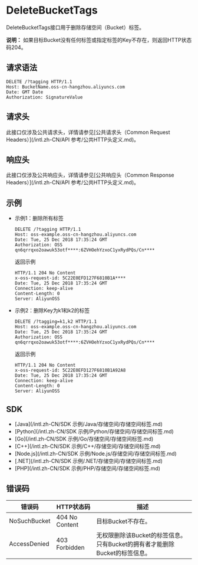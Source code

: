 # DeleteBucketTags

DeleteBucketTags接口用于删除存储空间（Bucket）标签。

**说明：** 如果目标Bucket没有任何标签或指定标签的Key不存在，则返回HTTP状态码204。

## 请求语法

```
DELETE /?tagging HTTP/1.1
Host: BucketName.oss-cn-hangzhou.aliyuncs.com
Date: GMT Date
Authorization: SignatureValue
```

## 请求头

此接口仅涉及公共请求头，详情请参见[公共请求头（Common Request Headers）](/intl.zh-CN/API 参考/公共HTTP头定义.md)。

## 响应头

此接口仅涉及公共响应头，详情请参见[公共响应头（Common Response Headers）](/intl.zh-CN/API 参考/公共HTTP头定义.md)。

## 示例

-   示例1：删除所有标签

    ```
    DELETE /?tagging HTTP/1.1
    Host: oss-example.oss-cn-hangzhou.aliyuncs.com
    Date: Tue, 25 Dec 2018 17:35:24 GMT
    Authorization: OSS qn6qrrqxo2oawuk53otf****:6ZVHOehYzxoC1yxRydPQs/Cn****
    ```

    返回示例

    ```
    HTTP/1.1 204 No Content
    x-oss-request-id: 5C22E0EFD127F6810B1A****
    Date: Tue, 25 Dec 2018 17:35:24 GMT
    Connection: keep-alive
    Content-Length: 0
    Server: AliyunOSS
    ```

-   示例2：删除Key为k1和k2的标签

    ```
    DELETE /?tagging=k1,k2 HTTP/1.1
    Host: oss-example.oss-cn-hangzhou.aliyuncs.com
    Date: Tue, 25 Dec 2018 17:35:24 GMT
    Authorization: OSS qn6qrrqxo2oawuk53otf****:6ZVHOehYzxoC1yxRydPQs/Cn****
    ```

    返回示例

    ```
    HTTP/1.1 204 No Content
    x-oss-request-id: 5C22E0EFD127F6810B1A92A8
    Date: Tue, 25 Dec 2018 17:35:24 GMT
    Connection: keep-alive
    Content-Length: 0
    Server: AliyunOSS
    ```


## SDK

-   [Java](/intl.zh-CN/SDK 示例/Java/存储空间/存储空间标签.md)
-   [Python](/intl.zh-CN/SDK 示例/Python/存储空间/存储空间标签.md)
-   [Go](/intl.zh-CN/SDK 示例/Go/存储空间/存储空间标签.md)
-   [C++](/intl.zh-CN/SDK 示例/C++/存储空间/存储空间标签.md)
-   [Node.js](/intl.zh-CN/SDK 示例/Node.js/存储空间/存储空间标签.md)
-   [.NET](/intl.zh-CN/SDK 示例/.NET/存储空间/存储空间标签.md)
-   [PHP](/intl.zh-CN/SDK 示例/PHP/存储空间/存储空间标签.md)

## 错误码

|错误码|HTTP状态码|描述|
|---|-------|--|
|NoSuchBucket|404 No Content|目标Bucket不存在。|
|AccessDenied|403 Forbidden|无权限删除该Bucket的标签信息。只有Bucket的拥有者才能删除Bucket的标签信息。|

